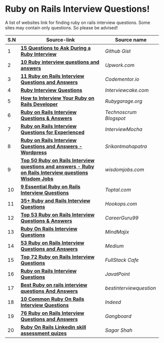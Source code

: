 # Ruby on Rails Interview Questions!
A list of websites link for finding ruby on rails interview questions. Some sites may contain only questions. So please be advised!

S.N | Source-link | Source name 
 --- | --- | --- 
1 | **[ 15 Questions to Ask During a Ruby Interview ](https://gist.github.com/ryansobol/5252653)** | _Github Gist_
2 | **[10 Ruby interview questions and answers](https://www.upwork.com/i/interview-questions/ruby/)** | _Upwork.com_
3 | **[11 Ruby on Rails Interview Questions and Answers](https://www.codementor.io/blog/ruby-on-rails-interview-questions-du107w0ss)** | _Codementor.io_
4 | **[Ruby Interview Questions ](https://www.interviewcake.com/ruby-interview-questions)** | _Interviewcake.com_
5 | **[How to Interview Your Ruby on Rails Developer ](https://rubygarage.org/blog/how-to-interview-your-ruby-on-rails-developer)** | _Rubygarage.org_
6 |**[Ruby on Rails Interview Questions & Answers ](http://technoscrum.blogspot.com/2013/07/ruby-on-rails-interview-questions.html)** | _Technoscrum Blogspot_
7 | **[Ruby on Rails Interview Questions for Experienced](https://blog.interviewmocha.com/ruby-on-rails-interview-questions-for-experienced/)** | _InterviewMocha_
8 | **[Ruby on Rails Interview Questions and Answers -Wordpress](https://srikantmahapatra.wordpress.com/2013/11/07/ruby-on-rails-interview-questions-and-answers/)** | _Srikantmahapatra_
9 | **[Top 50 Ruby on Rails Interview questions and answers - Ruby on Rails Interview questions Wisdom Jobs](https://www.wisdomjobs.com/e-university/ruby-on-rails-interview-questions.html)** | _wisdomjobs.com_
10 | **[9 Essential Ruby on Rails Interview Questions](https://www.toptal.com/ruby-on-rails/interview-questions)** | _Toptal.com_
11 | **[35+ Ruby and Rails Interview Questions](https://lab.hookops.com/ruby-interview-prep.html)** | _Hookops.com_
12 | **[Top 53 Ruby on Rails Interview Questions & Answers ](https://career.guru99.com/top-34-ruby-on-rail-interview-questions/)** | _CareerGuru99_
13 | **[Ruby On Rails Interview Questions](https://mindmajix.com/ruby-rails-interview-questions)** | _MindMajix_
14 | **[53 Ruby on Rails Interview Questions and Answers](https://medium.com/better-programming/53-ruby-on-rails-interview-questions-and-answers-eb99eed1aeb7)** | _Medium_
15 | **[Top 72 Ruby on Rails Interview Questions](https://www.fullstack.cafe/Ruby%20on%20Rails)** | _FullStack Cafe_
16 | **[Ruby on Rails Interview Questions](https://www.javatpoint.com/ruby-on-rails-interview-questions)** | _JavatPoint_
17 | **[Best Ruby on rails interview questions And Answers](https://www.bestinterviewquestion.com/ruby-on-rails-interview-questions)** | _bestinterviewquestion_
18 | **[10 Common Ruby On Rails Interview Questions](https://www.indeed.com/career-advice/interviewing/ruby-on-rails-interview-questions)** | _Indeed_
19 | **[76 Ruby on Rails Interview Questions and Answers](https://www.gangboard.com/blog/ruby-on-rails-interview-questions-and-answers)** | _Gangboard_
20 | **[Ruby On Rails Linkedin skill assessment quizes](https://skill-assess-api.vercel.app/quizes/%5BRubi-on-Rails%5D)** | _Sagar Shah_
